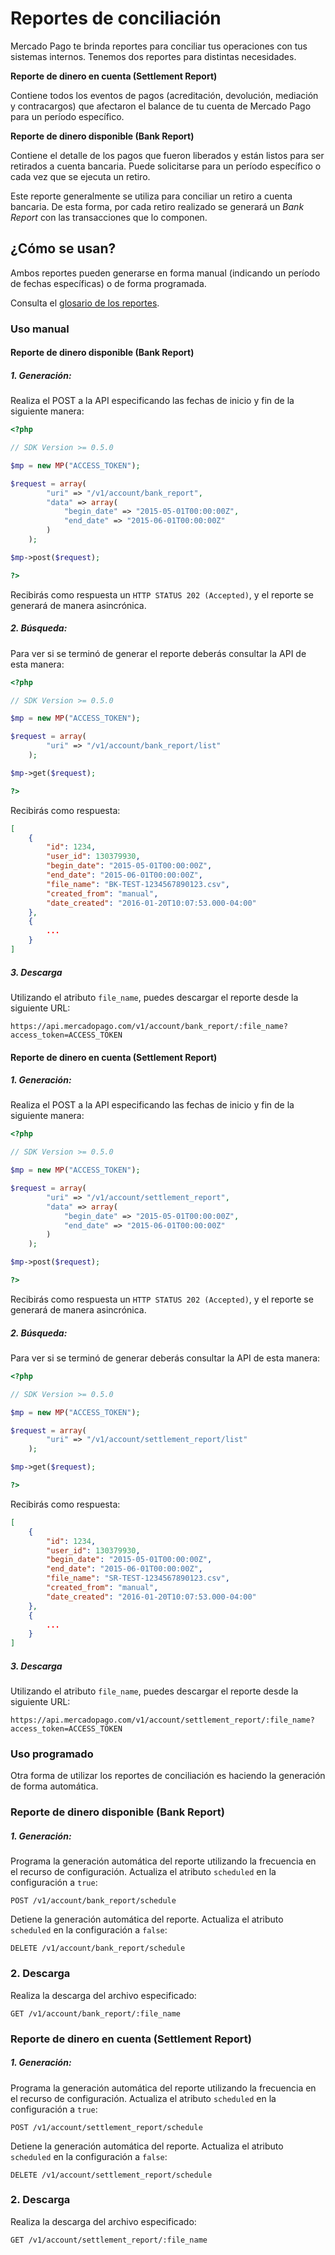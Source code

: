 # Reportes de conciliación

Mercado Pago te brinda reportes para conciliar tus operaciones con tus sistemas internos. Tenemos dos reportes para distintas necesidades.

**Reporte de dinero en cuenta (Settlement Report)**

Contiene todos los eventos de pagos (acreditación, devolución, mediación y contracargos) que afectaron el balance de tu cuenta de Mercado Pago para un período específico.

**Reporte de dinero disponible (Bank Report)**

Contiene el detalle de los pagos que fueron liberados y están listos para ser retirados a cuenta bancaria.
Puede solicitarse para un período específico o cada vez que se ejecuta un retiro.

Este reporte generalmente se utiliza para conciliar un retiro a cuenta bancaria. De esta forma, por cada retiro realizado se generará un *Bank Report* con las transacciones que lo componen.

## ¿Cómo se usan?

Ambos reportes pueden generarse en forma manual (indicando un período de fechas específicas) o de forma programada.

Consulta el [glosario de los reportes](https://www.mercadopago.com.ar/ayuda/glosario-reporte-conciliacion_2118).

### Uso manual

#### Reporte de dinero disponible (Bank Report)

##### 1. Generación:
Realiza el POST a la API especificando las fechas de inicio y fin de la siguiente manera:

```php
<?php

// SDK Version >= 0.5.0

$mp = new MP("ACCESS_TOKEN");

$request = array(
        "uri" => "/v1/account/bank_report",
        "data" => array(
            "begin_date" => "2015-05-01T00:00:00Z",
            "end_date" => "2015-06-01T00:00:00Z"
        )
    );

$mp->post($request);

?>
```

Recibirás como respuesta un `HTTP STATUS 202 (Accepted)`, y el reporte se generará de manera asincrónica. 

##### 2. Búsqueda: 
Para ver si se terminó de generar el reporte deberás consultar la API de esta manera:

```php
<?php

// SDK Version >= 0.5.0

$mp = new MP("ACCESS_TOKEN");

$request = array(
        "uri" => "/v1/account/bank_report/list"
    );

$mp->get($request);

?>
```

Recibirás como respuesta: 

```json
[
    {
        "id": 1234,
        "user_id": 130379930,
        "begin_date": "2015-05-01T00:00:00Z",
        "end_date": "2015-06-01T00:00:00Z",
        "file_name": "BK-TEST-1234567890123.csv",
        "created_from": "manual",
        "date_created": "2016-01-20T10:07:53.000-04:00"
    },
    {
    	...
    }
]
```

##### 3. Descarga
Utilizando el atributo `file_name`, puedes descargar el reporte desde la siguiente URL:

	https://api.mercadopago.com/v1/account/bank_report/:file_name?access_token=ACCESS_TOKEN


#### Reporte de dinero en cuenta (Settlement Report)

##### 1. Generación:
Realiza el POST a la API especificando las fechas de inicio y fin de la siguiente manera:

```php
<?php

// SDK Version >= 0.5.0

$mp = new MP("ACCESS_TOKEN");

$request = array(
        "uri" => "/v1/account/settlement_report",
        "data" => array(
            "begin_date" => "2015-05-01T00:00:00Z",
            "end_date" => "2015-06-01T00:00:00Z"
        )
    );

$mp->post($request);

?>
```

Recibirás como respuesta un `HTTP STATUS 202 (Accepted)`, y el reporte se generará de manera asincrónica. 

##### 2. Búsqueda: 
Para ver si se terminó de generar deberás consultar la API de esta manera:

```php
<?php

// SDK Version >= 0.5.0

$mp = new MP("ACCESS_TOKEN");

$request = array(
        "uri" => "/v1/account/settlement_report/list"
    );

$mp->get($request);

?>
```

Recibirás como respuesta: 

```json
[
    {
        "id": 1234,
        "user_id": 130379930,
        "begin_date": "2015-05-01T00:00:00Z",
        "end_date": "2015-06-01T00:00:00Z",
        "file_name": "SR-TEST-1234567890123.csv",
        "created_from": "manual",
        "date_created": "2016-01-20T10:07:53.000-04:00"
    },
    {
    	...
    }
]
```

##### 3. Descarga
Utilizando el atributo `file_name`, puedes descargar el reporte desde la siguiente URL:

	https://api.mercadopago.com/v1/account/settlement_report/:file_name?access_token=ACCESS_TOKEN


### Uso programado

Otra forma de utilizar los reportes de conciliación es haciendo la generación de forma automática.

### Reporte de dinero disponible (Bank Report)

##### 1. Generación:

Programa la generación automática del reporte utilizando la frecuencia en el recurso de configuración. Actualiza el atributo `scheduled` en la configuración a `true`:

	POST /v1/account/bank_report/schedule


Detiene la generación automática del reporte. Actualiza el atributo `scheduled` en la configuración a `false`:

	DELETE /v1/account/bank_report/schedule

### 2. Descarga

Realiza la descarga del archivo especificado:

	GET /v1/account/bank_report/:file_name

### Reporte de dinero en cuenta (Settlement Report)

##### 1. Generación:

Programa la generación automática del reporte utilizando la frecuencia en el recurso de configuración. Actualiza el atributo `scheduled` en la configuración a `true`:

	POST /v1/account/settlement_report/schedule
	
Detiene la generación automática del reporte. Actualiza el atributo `scheduled` en la configuración a `false`:

	DELETE /v1/account/settlement_report/schedule

### 2. Descarga

Realiza la descarga del archivo especificado:

	GET /v1/account/settlement_report/:file_name

